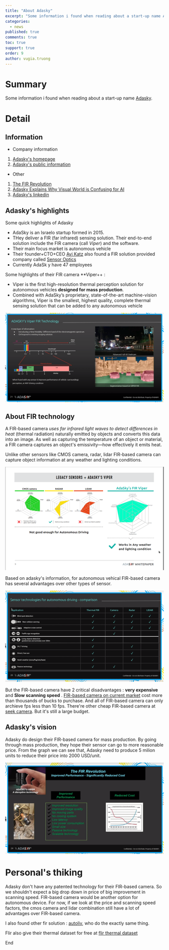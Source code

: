 ```yaml
---
title: "About Adasky"
excerpt: "Some information i found when reading about a start-up name Adasky."
categories: 
  - news
published: true
comments: true
toc: true
support: true
order: 9
author: vugia.truong
---
```


# Summary

Some information i found when reading about a start-up name [Adasky](https://www.adasky.com/).

# Detail

## Information

* Company information

1. [Adasky's homepage](https://www.adasky.com/join-us/)
2. [Adasky's public information](https://drive.google.com/drive/folders/10OWRPGdfKztw8tQeavDIlHa32GvZOAUD)

* Other

1. [The FIR Revolution](https://www.youtube.com/watch?time_continue=3&v=VLDNLDxOAQU)
2. [Adasky Explains Why Visual World is Confusing for AI](http://image-sensors-world.blogspot.com/2019/08/adasky-explains-why-visual-world-is.html)
3. [Adasky's linkedin](https://www.linkedin.com/company/adasky/about/)

## Adasky's highlights

Some quick highlights of Adasky

* AdaSky is an Israelo startup formed in 2015. 
* THey deliver a FIR (far infrared) sensing solution. Their end-to-end solution include the FIR camera (call *Viper*) and the software.
* Their main focus market is autonomous vehicle
* Their founder+CTO+CEO [Avi Katz](https://www.linkedin.com/in/avi-katz-adasky/) also found a FIR solution provided company called [Sensor Optics](http://www.senso-optics.com/about/company-profile/)
* Currently AdaSk y have 47 employees

Some highlights of their FIR camera **Viper++ :

* Viper is the first high-resolution thermal perception solution for autonomous vehicles **designed for mass production**.
* Combined with AdaSky’s proprietary, state-of-the-art machine-vision algorithms, Viper
is the smallest, highest quality, complete thermal sensing solution that can be added to any autonomous
vehicle 

![adasky fir](/assets/images/2019/adasky_wave_length.png)

## About FIR technology

A FIR-based camera *uses far infrared light waves to detect differences in heat* (thermal radiation) naturally emitted by objects and converts this data into an image. As well as capturing the temperature of an object or material, a FIR camera captures an object's emissivity—how effectively it emits heat.

Unlike other sensors like CMOS camera, radar, lidar FIR-based camera can capture object information at any weather and lighting conditions. 

![fir advances](/assets/images/2019/adasky_fir_cam_lidar_2.png)

Based on adasky's information, for autonomous vehical FIR-based camera has several advantages over other types of sensor.

![fir advances](/assets/images/2019/adasky_fir_cam_lidar.png)

But the FIR-based camera have 2 critical disadvantages :  **very expensive** and **Slow scanning speed** .  [FIR-based camera on current market](https://www.transcat.com/brand/flir-store/thermal-infrared-cameras?p=2) cost more than thousands of bucks to purchase. And all of FIR-based camera can only archieve fps less than 10 fps. 
There're other cheap FIR-based camera at [seek camera](https://www.thermal.com/seekshot-series.html). But it's still a large budget. 

## Adasky's vision

Adasky do design their FIR-based camera for mass production. By going through mass production, they hope their sensor can go to more reasonable price. From the graph we can see that, Adasky need to produce 5 milion units to reduce their price into 2000 USD/unit. 

![fir price](/assets/images/2019/adasky_price.png)

# Personal's thiking

Adasky don't have any patented technology for their FIR-based camera. So we shouldn't expect a big drop down in price of big improvement in scanning speed. FIR-based camera would be another option for autonomous device. For now, if we look at the price and scanning speed factors, the cmos camera and lidar combination still have a lot of advantages over FIR-based camera.

I also found other fir solution : [autoliv](https://www.autoliv.com/), who do the exactly same thing. 

Flir also give their thermal dataset for free at  [flir thermal dataset](https://www.flir.com/oem/adas/adas-dataset-form/)


End